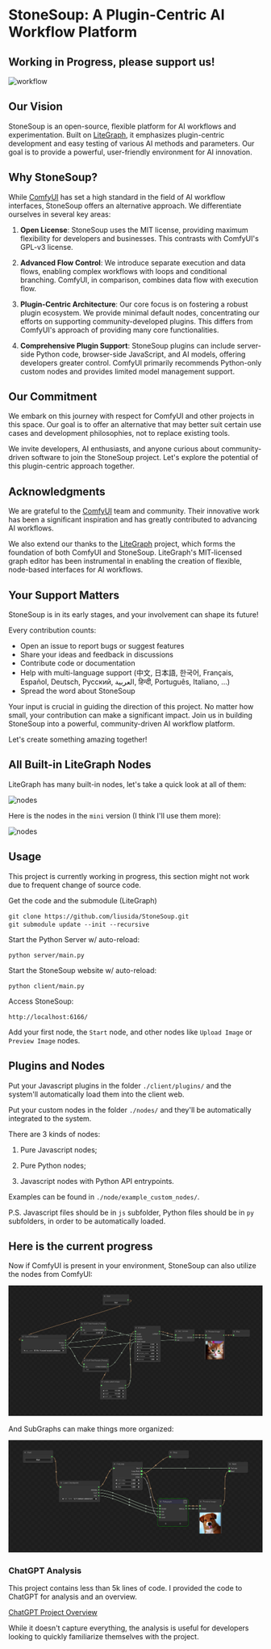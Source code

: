 # StoneSoup: A Plugin-Centric AI Workflow Platform

## Working in Progress, please support us!

![workflow](images/workflow.png)

## Our Vision

StoneSoup is an open-source, flexible platform for AI workflows and experimentation. Built on [LiteGraph](https://github.com/jagenjo/litegraph.js), it emphasizes plugin-centric development and easy testing of various AI methods and parameters. Our goal is to provide a powerful, user-friendly environment for AI innovation.

## Why StoneSoup?

While [ComfyUI](https://github.com/comfyanonymous/ComfyUI) has set a high standard in the field of AI workflow interfaces, StoneSoup offers an alternative approach. We differentiate ourselves in several key areas:

1. **Open License**: StoneSoup uses the MIT license, providing maximum flexibility for developers and businesses. This contrasts with ComfyUI's GPL-v3 license.

2. **Advanced Flow Control**: We introduce separate execution and data flows, enabling complex workflows with loops and conditional branching. ComfyUI, in comparison, combines data flow with execution flow.

3. **Plugin-Centric Architecture**: Our core focus is on fostering a robust plugin ecosystem. We provide minimal default nodes, concentrating our efforts on supporting community-developed plugins. This differs from ComfyUI's approach of providing many core functionalities.

4. **Comprehensive Plugin Support**: StoneSoup plugins can include server-side Python code, browser-side JavaScript, and AI models, offering developers greater control. ComfyUI primarily recommends Python-only custom nodes and provides limited model management support.

## Our Commitment

We embark on this journey with respect for ComfyUI and other projects in this space. Our goal is to offer an alternative that may better suit certain use cases and development philosophies, not to replace existing tools.

We invite developers, AI enthusiasts, and anyone curious about community-driven software to join the StoneSoup project. Let's explore the potential of this plugin-centric approach together.

## Acknowledgments

We are grateful to the [ComfyUI](https://github.com/comfyanonymous/ComfyUI) team and community. Their innovative work has been a significant inspiration and has greatly contributed to advancing AI workflows.

We also extend our thanks to the [LiteGraph](https://github.com/jagenjo/litegraph.js) project, which forms the foundation of both ComfyUI and StoneSoup. LiteGraph's MIT-licensed graph editor has been instrumental in enabling the creation of flexible, node-based interfaces for AI workflows.

## Your Support Matters

StoneSoup is in its early stages, and your involvement can shape its future! 

Every contribution counts:

- Open an issue to report bugs or suggest features
- Share your ideas and feedback in discussions
- Contribute code or documentation
- Help with multi-language support (中文, 日本語, 한국어, Français, Español, Deutsch, Русский, العربية, हिन्दी, Português, Italiano, ...)
- Spread the word about StoneSoup

Your input is crucial in guiding the direction of this project. No matter how small, your contribution can make a significant impact. Join us in building StoneSoup into a powerful, community-driven AI workflow platform.

Let's create something amazing together!

## All Built-in LiteGraph Nodes

LiteGraph has many built-in nodes, let's take a quick look at all of them:

![nodes](images/all_LG_nodes.png)

Here is the nodes in the `mini` version (I think I'll use them more):

![nodes](images/all_LG_mini_nodes.png)

## Usage

This project is currently working in progress, this section might not work due to frequent change of source code.

Get the code and the submodule (LiteGraph)
```
git clone https://github.com/liusida/StoneSoup.git
git submodule update --init --recursive
```

Start the Python Server w/ auto-reload:
```
python server/main.py
```

Start the StoneSoup website w/ auto-reload:
```
python client/main.py
```

Access StoneSoup:
```
http://localhost:6166/
```

Add your first node, the `Start` node, and other nodes like `Upload Image` or `Preview Image` nodes.

## Plugins and Nodes

Put your Javascript plugins in the folder `./client/plugins/` and the system'll automatically load them into the client web.

Put your custom nodes in the folder `./nodes/` and they'll be automatically integrated to the system.

There are 3 kinds of nodes:

1. Pure Javascript nodes;

2. Pure Python nodes;

3. Javascript nodes with Python API entrypoints.

Examples can be found in `./node/example_custom_nodes/`.

P.S. Javascript files should be in `js` subfolder, Python files should be in `py` subfolders, in order to be automatically loaded.

## Here is the current progress

Now if ComfyUI is present in your environment, StoneSoup can also utilize the nodes from ComfyUI:

![StoneSoup_import_ComfyUI](images/workflow_comfyui_default.png)

And SubGraphs can make things more organized:

![StoneSoup_for_loop_with_subgraph_with_ComfyUI](images/workflow_for_loop_w_subgraph.png)

### ChatGPT Analysis

This project contains less than 5k lines of code. I provided the code to ChatGPT for analysis and an overview.

[ChatGPT Project Overview](dump_for_ai/chatgpt_analysis.md)

While it doesn't capture everything, the analysis is useful for developers looking to quickly familiarize themselves with the project.